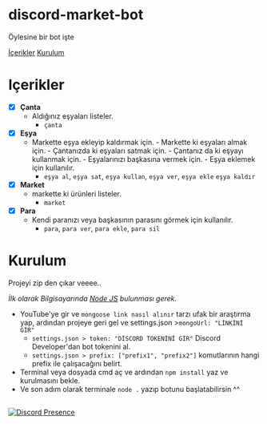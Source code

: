 # discord-market-bot

Öylesine bir bot işte

[İçerikler](#içerikler)
[Kurulum](#kurulum)

# Içerikler

 - [x] **Çanta**
   * Aldığınız eşyaları listeler.
     * `çanta`
 - [x] **Eşya**
   * Markette eşya ekleyip kaldırmak için. - Markette ki eşyaları almak için. - Çantanızda ki eşyaları satmak için. - Çantanız da ki eşyayı kullanmak için. - Eşyalarınızı başkasına vermek için. - Eşya eklemek için kullanılır.
     * `eşya al`, `eşya sat`, `eşya kullan`, `eşya ver`, `eşya ekle` `eşya kaldır`
 - [x] **Market**
   * markette ki ürünleri listeler.
     * `market`
 - [x] **Para**
   * Kendi paranızı veya başkasının parasını görmek için kullanılır.
     * `para`, `para ver`, `para ekle`, `para sil`


# Kurulum

Projeyi zip den çıkar veeee..

*İlk olarak Bilgisayarında [Node JS](https://nodejs.org/en/) bulunması gerek.*
* YouTube'ye gir ve `mongoose link nasıl alınır` tarzı ufak bir araştırma yap, ardından projeye geri gel ve settings.json >`mongoUrl: "LİNKİNİ GİR"`
  * `settings.json > token: "DİSCORD TOKENİNİ GİR"` Discord Developer'dan bot tokenini al.
  * `settings.json > prefix: ["prefix1", "prefix2"]` komutlarının hangi prefix ile çalışacağını belirt.
* Terminal veya dosyada cmd aç ve ardından `npm install` yaz ve kurulmasını bekle.
* Ve son adım olarak terminale `node .` yazıp botunu başlatabilirsin ^^


##   
[![Discord Presence](https://lanyard-profile-readme.vercel.app/api/671099941149474837?theme=light&bg=f7c2c2&animated=false&hideDiscrim=false&borderRadius=30px)](https://discord.com/users/671099941149474837)
